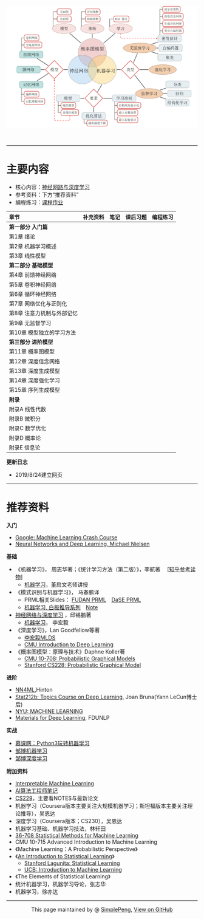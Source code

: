 ![road](road.PNG)

<br>

-------------------------------------------------

# 主要内容
- 核心内容：[神经网路与深度学习](https://nndl.github.io/)
- 参考资料：下方“推荐资料”
- 编程练习：[课程作业](https://github.com/nndl/exercise)


| 章节      |    补充资料 | 笔记  | 课后习题 | 编程练习|
| :-------- | :--------| :----- | :---- | :-- |
| **第一部分 入门篇**  | ||| | 
| 第1章 绪论  |  |     | | | 
| 第2章 机器学习概述  |   |     | | | 
| 第3章 线性模型  |  |     | | | 
| **第二部分 基础模型**  | ||| | 
| 第4章 前馈神经网络  |  |     | | | 
| 第5章 卷积神经网络  |  |     | | | 
| 第6章 循环神经网络  |   |     | | | 
| 第7章 网络优化与正则化   |   |     | | | 
| 第8章 注意力机制与外部记忆  |   |     | | | 
| 第9章 无监督学习  |   |     | | | 
| 第10章 模型独立的学习方法  |  |     | | | 
| **第三部分 进阶模型**  | ||| | 
| 第11章 概率图模型  |   |     | | | 
| 第12章 深度信念网络  |   |     | | | 
| 第13章 深度生成模型  |   |     | | | 
| 第14章 深度强化学习  |   |     | | | 
| 第15章 序列生成模型  |  |     | | | 
| **附录**  | ||| | 
| 附录A 线性代数  |  |     | | | 
| 附录B 微积分  |  |     | | | 
| 附录C 数学优化  |   |     | | | 
| 附录D 概率论  |   |     | | | 
| 附录E 信息论  |   |     | | | 

**更新日志**
- 2019/8/24建立网页



--------------------------------------------------

# 推荐资料

**入门**
- [Google: Machine Learning Crash Course](https://developers.google.com/machine-learning/crash-course/)
- [Neural Networks and Deep Learning, Michael Nielsen](http://neuralnetworksanddeeplearning.com/)

**基础**
- 《机器学习》， 周志华著；《统计学习方法（第二版）》，李航著 &emsp;[[知乎参考读物](https://zhuanlan.zhihu.com/p/36378498)]  
  - [机器学习](http://58.198.176.86/qwdong/machinelearning/)，董启文老师讲授 
- 《模式识别与机器学习》， 马春鹏译
  - PRML相关Slides： [FUDAN PRML](https://zfhu.ac.cn/PRML-Spring19-Fudan/)&emsp;[DaSE PRML](https://github.com/ECNUdase/Seminar-PRML)
  - [机器学习, 白板推导系列](https://github.com/shuhuai007/Machine-Learning-Session)&emsp;[Note](https://github.com/ws13685555932/machine_learning_derivation) 
- [神经网络与深度学习](https://nndl.github.io/) ，邱锡鹏著
    - [机器学习](http://speech.ee.ntu.edu.tw/~tlkagk/courses_ML17_2.html)， 李宏毅 
- 《深度学习》，Lan Goodfellow等著
    - [李宏毅MLDS](http://speech.ee.ntu.edu.tw/~tlkagk/courses_MLDS18.html)
    - [CMU Introduction to Deep Learning](http://deeplearning.cs.cmu.edu/)
- 《概率图模型：原理与技术》Daphne Koller著
    - [CMU 10-708: Probabilistic Graphical Models](https://sailinglab.github.io/pgm-spring-2019/)
    - [Stanford CS228: Probabilistic Graphical Model](https://cs228.stanford.edu/)
    
**进阶**
- [NN4ML](https://www.bilibili.com/video/av9838961?from=search&seid=12389028944234946948),Hinton
- [Stat212b: Topics Course on Deep Learning](http://joanbruna.github.io/stat212b/), Joan Bruna(Yann LeCun博士后)
- [NYU: MACHINE LEARNING](https://davidrosenberg.github.io/ml2019/#resources?utm_source=wechat_session&utm_medium=social&utm_oi=844207196790202368&nsukey=rb5HTvIlGMlnGJ1rCFoqoQomgMOhQe0J00cRZsoLPJxGfWlAVSCxkFUqVHPdpGpSdkcnAH8y9ApeFvaNGir2znHWUe61CH4RyX79R8oqq8CmqWiL3ZbZfuDvSScXl7C8zcXlGVaErk1kRQewyHY8j%2Bee3yq1zuoQ8GagBtKnKdw%3D)
- [Materials for Deep Learning](https://github.com/nndl/materials-for-deep-learning), FDUNLP

**实战**
- [慕课网：Python3玩转机器学习](https://coding.imooc.com/class/169.html)
- [邹博机器学习](https://www.bilibili.com/video/av23585080?from=search&seid=162992797617774420)
- [邹博深度学习](https://www.bilibili.com/video/av50327129?from=search&seid=1080630462980792268)


**附加资料**
- [Interpretable Machine Learning](https://christophm.github.io/interpretable-ml-book/index.html)
- [AI算法工程师笔记](http://www.huaxiaozhuan.com/)
- [CS229](http://cs229.stanford.edu/syllabus.html)，主要看NOTES与最新论文
- 机器学习（Coursera版本主要关注大规模机器学习；斯坦福版本主要关注理论推导），吴恩达
- 深度学习（Coursera版本；CS230），吴恩达
- 机器学习基础、机器学习技法，林轩田
- [36-708 Statistical Methods for Machine Learning](http://www.stat.cmu.edu/~larry/=sml/)
- CMU 10-715 Advanced Introduction to Machine Learning
- 《Machine Learning：A Probabilistic Perspective》 
- 《[An Introduction to Statistical Learning](http://www-bcf.usc.edu/~gareth/ISL/)》
  - [Stanford Lagunita: Statistical Learning](https://lagunita.stanford.edu/courses/HumanitiesSciences/StatLearning/Winter2016/about)
  - [UCB: Introduction to Machine Learning](https://people.eecs.berkeley.edu/~jrs/189/)
- 《The Elements of Statistical Learning》
- 统计机器学习，机器学习导论，张志华
- 机器学习，徐亦达


------------------------------------------------------------

<div style="text-align:center;">
This page maintained by @ <a href="https://simplelp.github.io/">SimplePeng</a>, 	
<a href="https://github.com/SimpleLP/Machine-Learning/">View on GitHub</a>
</div>
